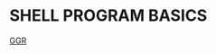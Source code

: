 # **SHELL PROGRAM BASICS**

[GGR](https://www.cs.purdue.edu/homes/grr/SystemsProgrammingBook/Book/Chapter5-WritingYourOwnShell.pdf)
